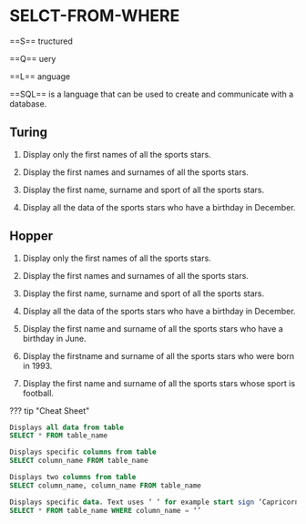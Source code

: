# SELCT-FROM-WHERE

==S== tructured 

==Q== uery 

==L== anguage

==SQL== is a language that can be used to create and communicate with a database.


## Turing

1. Display only the first names of all the sports stars.

2. Display the first names and surnames of all the sports stars.

3. Display the first name, surname and sport of all the sports stars.

4. Display all the data of the sports stars who have a birthday in December. 

## Hopper

1. Display only the first names of all the sports stars.

2. Display the first names and surnames of all the sports stars.

3. Display the first name, surname and sport of all the sports stars.

4. Display all the data of the sports stars who have a birthday in December. 

5. Display the first name and surname of all the sports stars who have a birthday in June.

6. Display the firstname and surname of all the sports stars who were born in 1993. 

7. Display the first name and surname of all the sports stars whose sport is football.

??? tip "Cheat Sheet"
  ```SQL linenums="1"
  Displays all data from table
  SELECT * FROM table_name
  ```

  ```SQL linenums="1"
  Displays specific columns from table
  SELECT column_name FROM table_name
  ```

  ```SQL linenums="1"
  Displays two columns from table
  SELECT column_name, column_name FROM table_name
  ```

  ```SQL linenums="1"
  Displays specific data. Text uses ‘ ‘ for example start sign ‘Capricorn’ This would display all records where this condition was true. 
  SELECT * FROM table_name WHERE column_name = ‘’
  ```

